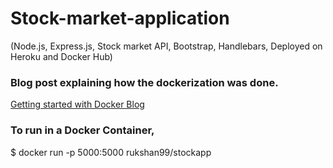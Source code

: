 # Stock-market-application
(Node.js, Express.js, Stock market API, Bootstrap, Handlebars, Deployed on Heroku and Docker Hub)

### Blog post explaining how the dockerization was done.
[Getting started with Docker Blog](https://rukshanjayasekara.wordpress.com/2021/03/01/getting-started-with-docker/)

### To run in a Docker Container,

$ docker run -p 5000:5000 rukshan99/stockapp
